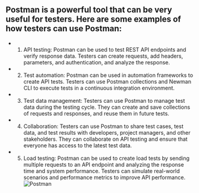 ## Postman is a powerful tool that can be very useful for testers. Here are some examples of how testers can use Postman:

- 1. API testing: Postman can be used to test REST API endpoints and verify response data. Testers can create requests, add headers, parameters, and authentication, and analyze the response.
- 2. Test automation: Postman can be used in automation frameworks to create API tests. Testers can use Postman collections and Newman CLI to execute tests in a continuous integration environment.
- 3. Test data management: Testers can use Postman to manage test data during the testing cycle. They can create and save collections of requests and responses, and reuse them in future tests.
- 4. Collaboration: Testers can use Postman to share test cases, test data, and test results with developers, project managers, and other stakeholders. 
     They can collaborate on API testing and ensure that everyone has access to the latest test data.
- 5. Load testing: Postman can be used to create load tests by sending multiple requests to an API endpoint and analyzing the response time and system performance. 
     Testers can simulate real-world scenarios and performance metrics to improve API performance.
![Postman](https://secure.meetupstatic.com/photos/member/3/e/c/4/member_295636068.jpeg)

